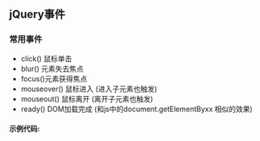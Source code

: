 ## jQuery事件

### 常用事件

- click() 鼠标单击
- blur() 元素失去焦点
- focus()元素获得焦点
- mouseover() 鼠标进入 (进入子元素也触发)
- mouseout() 鼠标离开 (离开子元素也触发)
- ready() DOM加载完成    (和js中的document.getElementByxx 相似的效果)

#### 示例代码:

